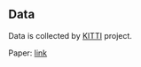 ## Data

Data is collected by [KITTI](http://www.cvlibs.net/datasets/kitti/raw_data.php) project.

Paper: [link](./paper.pdf)
